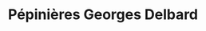 ---
title: "Pépinières Georges Delbard"
url: /malicorne/pepinieres-georges-delbard/
shop: centre de jardinage
---